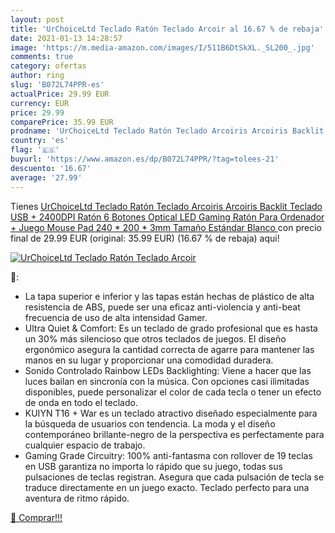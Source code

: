 ```yaml
---
layout: post
title: 'UrChoiceLtd Teclado Ratón Teclado Arcoir al 16.67 % de rebaja'
date: 2021-01-13 14:28:57
image: 'https://m.media-amazon.com/images/I/511B6DtSkXL._SL200_.jpg'
comments: true
category: ofertas
author: ring
slug: 'B072L74PPR-es'
actualPrice: 29.99 EUR
currency: EUR
price: 29.99
comparePrice: 35.99 EUR
prodname: 'UrChoiceLtd Teclado Ratón Teclado Arcoiris Arcoiris Backlit Teclado USB + 2400DPI Ratón 6 Botones Optical LED Gaming Ratón Para Ordenador + Juego Mouse Pad 240 * 200 * 3mm Tamaño Estándar  Blanco '
country: 'es'
flag: '🇪🇸'
buyurl: 'https://www.amazon.es/dp/B072L74PPR/?tag=tolees-21'
descuento: '16.67'
average: '27.99'
---
```


Tienes [UrChoiceLtd Teclado Ratón Teclado Arcoiris Arcoiris Backlit Teclado USB + 2400DPI Ratón 6 Botones Optical LED Gaming Ratón Para Ordenador + Juego Mouse Pad 240 * 200 * 3mm Tamaño Estándar  Blanco ](https://www.amazon.es/dp/B072L74PPR/?tag=tolees-21) con precio final de  29.99 EUR (original: 35.99 EUR) (16.67 %  de rebaja) aqui!

[![UrChoiceLtd Teclado Ratón Teclado Arcoir](https://m.media-amazon.com/images/I/511B6DtSkXL._SL200_.jpg)](https://www.amazon.es/dp/B072L74PPR/?tag=tolees-21)

🔎:

- La tapa superior e inferior y las tapas están hechas de plástico de alta resistencia de ABS, puede ser una eficaz anti-violencia y anti-beat frecuencia de uso de alta intensidad Gamer.
- Ultra Quiet & Comfort: Es un teclado de grado profesional que es hasta un 30% más silencioso que otros teclados de juegos. El diseño ergonómico asegura la cantidad correcta de agarre para mantener las manos en su lugar y proporcionar una comodidad duradera.
- Sonido Controlado Rainbow LEDs Backlighting: Viene a hacer que las luces bailan en sincronía con la música. Con opciones casi ilimitadas disponibles, puede personalizar el color de cada tecla o tener un efecto de onda en todo el teclado.
- KUIYN T16 + War es un teclado atractivo diseñado especialmente para la búsqueda de usuarios con tendencia. La moda y el diseño contemporáneo brillante-negro de la perspectiva es perfectamente para cualquier espacio de trabajo.
- Gaming Grade Circuitry: 100% anti-fantasma con rollover de 19 teclas en USB garantiza no importa lo rápido que su juego, todas sus pulsaciones de teclas registran. Asegura que cada pulsación de tecla se traduce directamente en un juego exacto. Teclado perfecto para una aventura de ritmo rápido.

[🛒 Comprar!!!](https://www.amazon.es/dp/B072L74PPR/?tag=tolees-21)
